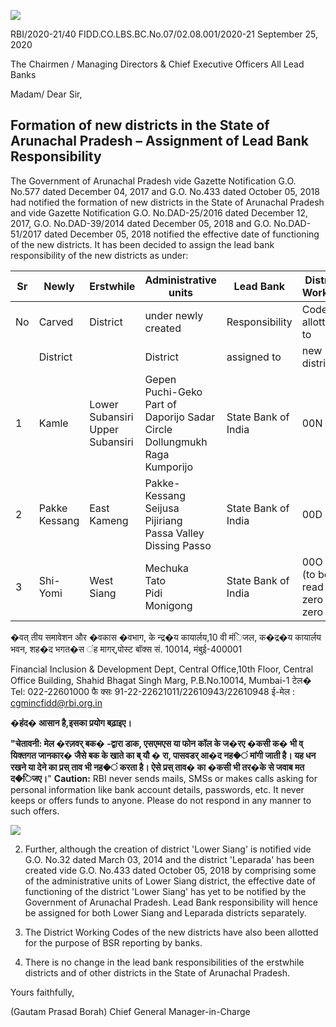 ![](_page_0_Picture_0.jpeg)

RBI/2020-21/40 FIDD.CO.LBS.BC.No.07/02.08.001/2020-21 September 25, 2020

The Chairmen / Managing Directors & Chief Executive Officers All Lead Banks

Madam/ Dear Sir,

## **Formation of new districts in the State of Arunachal Pradesh – Assignment of Lead Bank Responsibility**

The Government of Arunachal Pradesh vide Gazette Notification G.O. No.577 dated December 04, 2017 and G.O. No.433 dated October 05, 2018 had notified the formation of new districts in the State of Arunachal Pradesh and vide Gazette Notification G.O. No.DAD-25/2016 dated December 12, 2017, G.O. No.DAD-39/2014 dated December 05, 2018 and G.O. No.DAD-51/2017 dated December 05, 2018 notified the effective date of functioning of the new districts. It has been decided to assign the lead bank responsibility of the new districts as under:

| Sr | Newly            | Erstwhile                                | Administrative units                                                                        | Lead Bank              | District Working                      |
|----|------------------|------------------------------------------|---------------------------------------------------------------------------------------------|------------------------|---------------------------------------|
| No | Carved           | District                                 | under newly created                                                                         | Responsibility         | Code allotted to                      |
|    | District         |                                          | District                                                                                    | assigned to            | new district                          |
| 1  | Kamle            | Lower<br>Subansiri<br>Upper<br>Subansiri | Gepen<br>Puchi-Geko<br>Part of Daporijo Sadar<br>Circle<br>Dollungmukh<br>Raga<br>Kumporijo | State Bank of<br>India | 00N                                   |
| 2  | Pakke<br>Kessang | East Kameng                              | Pakke-Kessang<br>Seijusa<br>Pijiriang<br>Passa Valley<br>Dissing Passo                      | State Bank of<br>India | 00D                                   |
| 3  | Shi-Yomi         | West Siang                               | Mechuka<br>Tato<br>Pidi<br>Monigong                                                         | State Bank of<br>India | 00O<br>(to be read as<br>zero zero O) |

�वत् तीय समावेशन और �वकास �वभाग, के न्द्र�य कायार्लय,10 वी मंिजल, क�द्र�य कायार्लय भवन, शह�द भगत�स ंह मागर्,पोस्ट बॉक्स सं. 10014, मंबुई-400001

Financial Inclusion & Development Dept, Central Office,10th Floor, Central Office Building, Shahid Bhagat Singh Marg, P.B.No.10014, Mumbai-1 टेल� Tel: 022-22601000 फै क्सः 91-22-22621011/22610943/22610948 ई-मेल : [cgmincfidd@rbi.org.in](mailto:cgmincfidd@rbi.org.in)

**�हंद� आसान है,इसका प्रयोग बढ़ाइए।**

**"चेतावनी: मेल �रज़वर् बक� -द्वारा डाक, एसएमएस या फोन कॉल के ज�रए �कसी क� भी व् यिक्तगत जानकार� जैसे बक के खाते का ब् यौ � रा, पासवडर् आ�द नह�ं मांगी जाती है। यह धन रखने या देने का प्रस् ताव भी नह�ं करता है। ऐसे प्रस् ताव� का �कसी भी तर�के से जवाब मत द�िजए।**" **Caution:** RBI never sends mails, SMSs or makes calls asking for personal information like bank account details, passwords, etc. It never keeps or offers funds to anyone. Please do not respond in any manner to such offers.

![](_page_1_Picture_0.jpeg)

2. Further, although the creation of district 'Lower Siang' is notified vide G.O. No.32 dated March 03, 2014 and the district 'Leparada' has been created vide G.O. No.433 dated October 05, 2018 by comprising some of the administrative units of Lower Siang district, the effective date of functioning of the district 'Lower Siang' has yet to be notified by the Government of Arunachal Pradesh. Lead Bank responsibility will hence be assigned for both Lower Siang and Leparada districts separately.

3. The District Working Codes of the new districts have also been allotted for the purpose of BSR reporting by banks.

4. There is no change in the lead bank responsibilities of the erstwhile districts and of other districts in the State of Arunachal Pradesh.

Yours faithfully,

(Gautam Prasad Borah) Chief General Manager-in-Charge